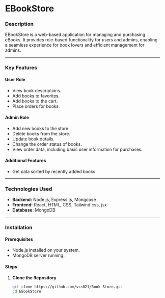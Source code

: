# EBookStore

### Description
EBookStore is a web-based application for managing and purchasing eBooks. It provides role-based functionality for users and admins, enabling a seamless experience for book lovers and efficient management for admins.

---

### Key Features

#### **User Role**
- View book descriptions.
- Add books to favorites.
- Add books to the cart.
- Place orders for books.

#### **Admin Role**
- Add new books to the store.
- Delete books from the store.
- Update book details.
- Change the order status of books.
- View order data, including basic user information for purchases.

#### **Additional Features**
- Get data sorted by recently added books.

---

### Technologies Used
- **Backend:** Node.js, Express.js, Mongoose
- **Frontend:** React, HTML, CSS, Tailwind css, jsx
- **Database:** MongoDB

---

### Installation

#### Prerequisites
- Node.js installed on your system.
- MongoDB server running.

#### Steps
1. **Clone the Repository**
   ```bash
   git clone https://github.com/vss021/Book-Store.git
   cd EBookStore
